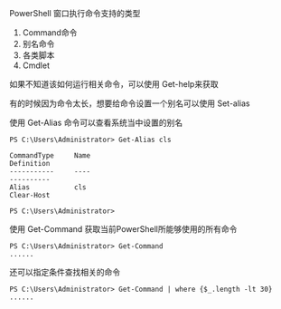 
PowerShell 窗口执行命令支持的类型

1) Command命令
2) 别名命令
3) 各类脚本
4) Cmdlet

如果不知道该如何运行相关命令，可以使用 Get-help来获取

有的时候因为命令太长，想要给命令设置一个别名可以使用 Set-alias 

使用 Get-Alias 命令可以查看系统当中设置的别名

```shell
PS C:\Users\Administrator> Get-Alias cls

CommandType     Name                                                                                                                                          Definition
-----------     ----                                                                                                                                          ----------
Alias           cls                                                                                                                                           Clear-Host

PS C:\Users\Administrator>
```

使用 Get-Command 获取当前PowerShell所能够使用的所有命令

```shell
PS C:\Users\Administrator> Get-Command
......
```

还可以指定条件查找相关的命令 

```shell
PS C:\Users\Administrator> Get-Command | where {$_.length -lt 30}
......
````
